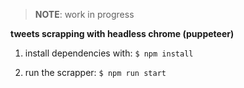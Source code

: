 > __NOTE__: work in progress

__tweets scrapping with headless chrome (puppeteer)__ 

1) install dependencies with:
   ```$ npm install```

2) run the scrapper:
   ```$ npm run start```